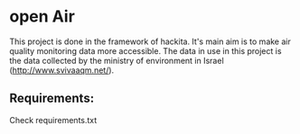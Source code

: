 # open Air
This project is done in the framework of hackita.
It's main aim is to make air quality monitoring data more accessible.
The data in use in this project is the data collected by the ministry of environment in Israel (http://www.svivaaqm.net/).

## Requirements:
Check requirements.txt
